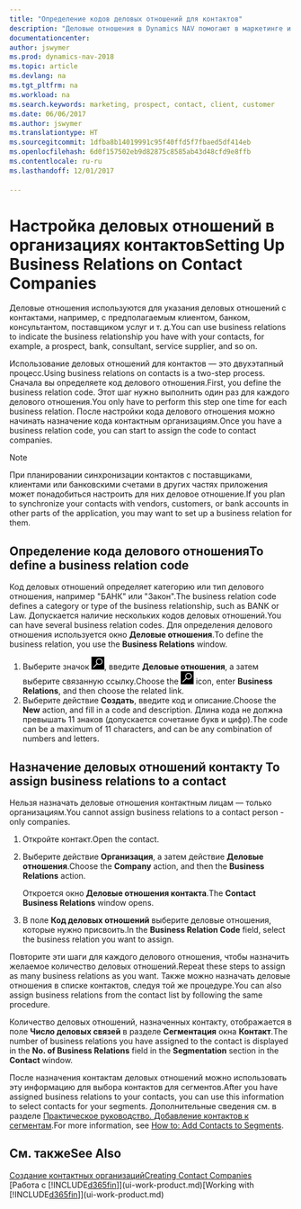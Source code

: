 ```yaml
---
title: "Определение кодов деловых отношений для контактов"
description: "Деловые отношения в Dynamics NAV помогают в маркетинге и показывают ваши деловые отношения с потенциальными и текущими клиентами и партнерами, например с банком или с поставщиком услуг."
documentationcenter: 
author: jswymer
ms.prod: dynamics-nav-2018
ms.topic: article
ms.devlang: na
ms.tgt_pltfrm: na
ms.workload: na
ms.search.keywords: marketing, prospect, contact, client, customer
ms.date: 06/06/2017
ms.author: jswymer
ms.translationtype: HT
ms.sourcegitcommit: 1dfba8b14019991c95f40ffd5f7fbaed5df414eb
ms.openlocfilehash: 6d0f157502eb9d82875c8585ab43d48cfd9e8ffb
ms.contentlocale: ru-ru
ms.lasthandoff: 12/01/2017

---
```

# <a name="setting-up-business-relations-on-contact-companies"></a><span data-ttu-id="aac42-103">Настройка деловых отношений в организациях контактов</span><span class="sxs-lookup"><span data-stu-id="aac42-103">Setting Up Business Relations on Contact Companies</span></span>
<span data-ttu-id="aac42-104">Деловые отношения используются для указания деловых отношений с контактами, например, с предполагаемым клиентом, банком, консультантом, поставщиком услуг и т. д.</span><span class="sxs-lookup"><span data-stu-id="aac42-104">You can use business relations to indicate the business relationship you have with your contacts, for example, a prospect, bank, consultant, service supplier, and so on.</span></span>

<span data-ttu-id="aac42-105">Использование деловых отношений для контактов — это двухэтапный процесс.</span><span class="sxs-lookup"><span data-stu-id="aac42-105">Using business relations on contacts is a two-step process.</span></span> <span data-ttu-id="aac42-106">Сначала вы определяете код делового отношения.</span><span class="sxs-lookup"><span data-stu-id="aac42-106">First, you define the business relation code.</span></span> <span data-ttu-id="aac42-107">Этот шаг нужно выполнить один раз для каждого делового отношения.</span><span class="sxs-lookup"><span data-stu-id="aac42-107">You only have to perform this step one time for each business relation.</span></span> <span data-ttu-id="aac42-108">После настройки кода делового отношения можно начинать назначение кода контактным организациям.</span><span class="sxs-lookup"><span data-stu-id="aac42-108">Once you have a business relation code, you can start to assign the code to contact companies.</span></span>

> [!NOTE]  
>   <span data-ttu-id="aac42-109">При планировании синхронизации контактов с поставщиками, клиентами или банковскими счетами в других частях приложения может понадобиться настроить для них деловое отношение.</span><span class="sxs-lookup"><span data-stu-id="aac42-109">If you plan to synchronize your contacts with vendors, customers, or bank accounts in other parts of the application, you may want to set up a business relation for them.</span></span>

## <a name="to-define-a-business-relation-code"></a><span data-ttu-id="aac42-110">Определение кода делового отношения</span><span class="sxs-lookup"><span data-stu-id="aac42-110">To define a business relation code</span></span>
<span data-ttu-id="aac42-111">Код деловых отношений определяет категорию или тип делового отношения, например "БАНК" или "Закон".</span><span class="sxs-lookup"><span data-stu-id="aac42-111">The business relation code defines a category or type of the business relationship, such as BANK or Law.</span></span> <span data-ttu-id="aac42-112">Допускается наличие нескольких кодов деловых отношений.</span><span class="sxs-lookup"><span data-stu-id="aac42-112">You can have several business relation codes.</span></span> <span data-ttu-id="aac42-113">Для определения делового отношения используется окно **Деловые отношения**.</span><span class="sxs-lookup"><span data-stu-id="aac42-113">To define the business relation, you use the **Business Relations** window.</span></span>

1. <span data-ttu-id="aac42-114">Выберите значок ![Поиск страницы или отчета](media/ui-search/search_small.png "Значок поиска страницы или отчета"), введите **Деловые отношения**, а затем выберите связанную ссылку.</span><span class="sxs-lookup"><span data-stu-id="aac42-114">Choose the ![Search for Page or Report](media/ui-search/search_small.png "Search for Page or Report icon") icon, enter **Business Relations**, and then choose the related link.</span></span>
2. <span data-ttu-id="aac42-115">Выберите действие **Создать**, введите код и описание.</span><span class="sxs-lookup"><span data-stu-id="aac42-115">Choose the **New** action, and fill in a code and description.</span></span> <span data-ttu-id="aac42-116">Длина кода не должна превышать 11 знаков (допускается сочетание букв и цифр).</span><span class="sxs-lookup"><span data-stu-id="aac42-116">The code can be a maximum of 11 characters, and can be any combination of numbers and letters.</span></span>

## <span data-ttu-id="aac42-117"><a name="AssignBusRelContact"></a> Назначение деловых отношений контакту</span><span class="sxs-lookup"><span data-stu-id="aac42-117"><a name="AssignBusRelContact"></a> To assign business relations to a contact</span></span>
<span data-ttu-id="aac42-118">Нельзя назначать деловые отношения контактным лицам — только организациям.</span><span class="sxs-lookup"><span data-stu-id="aac42-118">You cannot assign business relations to a contact person - only companies.</span></span>

1. <span data-ttu-id="aac42-119">Откройте контакт.</span><span class="sxs-lookup"><span data-stu-id="aac42-119">Open the contact.</span></span>
2. <span data-ttu-id="aac42-120">Выберите действие **Организация**, а затем действие **Деловые отношения**.</span><span class="sxs-lookup"><span data-stu-id="aac42-120">Choose the **Company** action, and then the **Business Relations** action.</span></span>

    <span data-ttu-id="aac42-121">Откроется окно **Деловые отношения контакта**.</span><span class="sxs-lookup"><span data-stu-id="aac42-121">The **Contact Business Relations** window opens.</span></span>
3. <span data-ttu-id="aac42-122">В поле **Код деловых отношений** выберите деловые отношения, которые нужно присвоить.</span><span class="sxs-lookup"><span data-stu-id="aac42-122">In the **Business Relation Code** field, select the business relation you want to assign.</span></span>

<span data-ttu-id="aac42-123">Повторите эти шаги для каждого делового отношения, чтобы назначить желаемое количество деловых отношений.</span><span class="sxs-lookup"><span data-stu-id="aac42-123">Repeat these steps to assign as many business relations as you want.</span></span> <span data-ttu-id="aac42-124">Также можно назначать деловые отношения в списке контактов, следуя той же процедуре.</span><span class="sxs-lookup"><span data-stu-id="aac42-124">You can also assign business relations from the contact list by following the same procedure.</span></span>

<span data-ttu-id="aac42-125">Количество деловых отношений, назначенных контакту, отображается в поле **Число деловых связей** в разделе **Сегментация** окна **Контакт**.</span><span class="sxs-lookup"><span data-stu-id="aac42-125">The number of business relations you have assigned to the contact is displayed in the **No. of Business Relations** field in the **Segmentation** section in the **Contact** window.</span></span>

<span data-ttu-id="aac42-126">После назначения контактам деловых отношений можно использовать эту информацию для выбора контактов для сегментов.</span><span class="sxs-lookup"><span data-stu-id="aac42-126">After you have assigned business relations to your contacts, you can use this information to select contacts for your segments.</span></span> <span data-ttu-id="aac42-127">Дополнительные сведения см. в разделе [Практическое руководство. Добавление контактов к сегментам](marketing-add-contact-segment.md).</span><span class="sxs-lookup"><span data-stu-id="aac42-127">For more information, see [How to: Add Contacts to Segments](marketing-add-contact-segment.md).</span></span>

## <a name="see-also"></a><span data-ttu-id="aac42-128">См. также</span><span class="sxs-lookup"><span data-stu-id="aac42-128">See Also</span></span>
[<span data-ttu-id="aac42-129">Создание контактных организаций</span><span class="sxs-lookup"><span data-stu-id="aac42-129">Creating Contact Companies</span></span>](marketing-create-contact-companies.md)  
<span data-ttu-id="aac42-130">[Работа с [!INCLUDE[d365fin](includes/d365fin_md.md)]](ui-work-product.md)</span><span class="sxs-lookup"><span data-stu-id="aac42-130">[Working with [!INCLUDE[d365fin](includes/d365fin_md.md)]](ui-work-product.md)</span></span>


